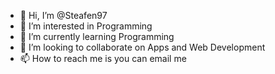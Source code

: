 - 👋 Hi, I’m @Steafen97
- 👀 I’m interested in Programming
- 🌱 I’m currently learning Programming
- 💞️ I’m looking to collaborate on Apps and Web Development
- 📫 How to reach me is you can email me

<!---
Steafen97/Steafen97 is a ✨ special ✨ repository because its `README.md` (this file) appears on your GitHub profile.
You can click the Preview link to take a look at your changes.
--->
